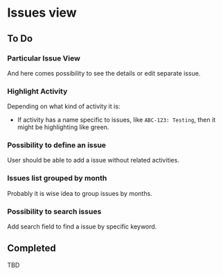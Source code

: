 # Issues view

## To Do

### Particular Issue View

And here comes possibility to see the details or edit separate issue. 

### Highlight Activity

Depending on what kind of activity it is:

- If activity has a name specific to issues, like `ABC-123: Testing`, then it might be highlighting like green.

### Possibility to define an issue

User should be able to add a issue without related activities. 

### Issues list grouped by month

Probably it is wise idea to group issues by months. 

### Possibility to search issues

Add search field to find a issue by specific keyword.

## Completed

TBD
